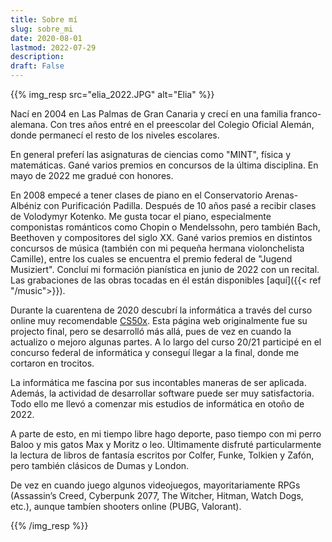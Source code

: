 ```yaml
---
title: Sobre mí
slug: sobre_mi
date: 2020-08-01
lastmod: 2022-07-29
description:
draft: False
---
```

{{% img_resp src="elia_2022.JPG" alt="Elia" %}}

Nací en 2004 en Las Palmas de Gran Canaria y crecí en una familia franco-alemana. Con tres años entré en el preescolar del Colegio Oficial Alemán, donde permanecí el resto de los niveles escolares.

En general preferí las asignaturas de ciencias como "MINT", física y matemáticas. Gané varios premios en concursos de la última disciplina. En mayo de 2022 me gradué con honores.

En 2008 empecé a tener clases de piano en el Conservatorio Arenas-Albéniz con Purificación Padilla. Después de 10 años pasé a recibir clases de Volodymyr Kotenko. Me gusta tocar el piano, especialmente componistas románticos como Chopin o Mendelssohn, pero también Bach, Beethoven y compositores del siglo XX. Gané varios premios en distintos concursos de música (también con mi pequeña hermana violonchelista Camille), entre los cuales se encuentra el premio federal de "Jugend Musiziert". Concluí mi formación pianística en junio de 2022 con un recital. Las grabaciones de las obras tocadas en él están disponibles [aquí]({{< ref "/music">}}).

Durante la cuarentena de 2020 descubrí la informática a través del curso online muy recomendable [CS50x](https://www.edx.org/course/introduction-computer-science-harvardx-cs50x). Esta página web originalmente fue su projecto final, pero se desarrolló más allá, pues de vez en cuando la actualizo o mejoro algunas partes. A lo largo del curso 20/21 participé en el concurso federal de informática y conseguí llegar a la final, donde me cortaron en trocitos.

La informática me fascina por sus incontables maneras de ser aplicada. Además, la actividad de desarrollar software puede ser muy satisfactoria. Todo ello me llevó a comenzar mis estudios de informática en otoño de 2022.

A parte de esto, en mi tiempo libre hago deporte, paso tiempo con mi perro Baloo y mis gatos Max y Moritz o leo. Últimamente disfruté particularmente la lectura de libros de fantasía escritos por Colfer, Funke, Tolkien y Zafón, pero también clásicos de Dumas y London.

De vez en cuando juego algunos videojuegos, mayoritariamente RPGs (Assassin’s Creed, Cyberpunk 2077, The Witcher, Hitman, Watch Dogs, etc.), aunque tambíen shooters online (PUBG, Valorant).

{{% /img_resp %}}